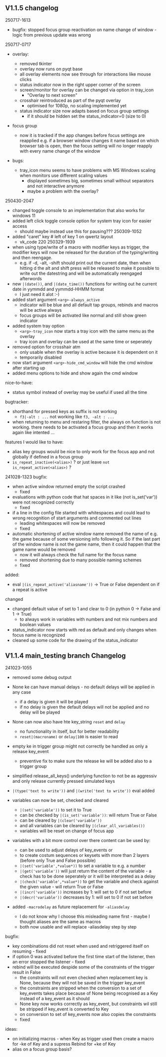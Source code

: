 ## V1.1.5 changelog

250717-1613

- bugfix: stopped focus group reactivation on name change of window - logic from previous update was wrong

250717-0717

- overlay:
  - removed tkinter
  - overlay now runs on pyqt base
  - all overlay elements now see through for interactions like mouse clicks
  - status indicator now in the right upper corner of the screen
  - screen/monitor for overlay can be changed via option in tray_icon
    - "Overlay to next screen"
  - crosshair reintroduced as part of the pyqt overlay
    - optimised for 1080p, no scaling implemented yet
  - status indicator size now adapts based on focus group settings
    - if it should be hidden set the status_indicator=0 (size to 0)


- focus group
  - now it is tracked if the app changes before focus settings are reapplied
    e.g. if a browser window changes it name based on which browser tab is open, then the focus setting will no longer reapply with every name change of the window 

- bugs:
  - tray_icon menu seems to have problems with MS Windows scaling when monitors use different scaling values
    - displayed sometimes big, sometimes small without separators and not interactive anymore
    - maybe a problem with the overlay?




250430-2047
- changed toggle console to an implementation that also works for windows 11
- added left click toggle console option for system tray icon for easier access
  - should maybe instead use this for pausing???
250309-1052
- added "caret" key   # left of key 1 on qwertz layout
  - vk_code 220
250329-1939
- when using type/write of a macro with modifier keys as trigger, the modifier keys will now be released for the duration of the typing/writing and then reengage.
  - e.g. if -d, -alt, -shift should print out the current date, then when hitting d the alt and shift press will be released to make it possible to write out the datestring and will be automatically reengaged afterwords
- new `|(date())`, and `|(date_time())` functions for writing out he current date in yymmdd and yymmdd-HHMM format
  - I just need it alot :-)
- added start argument `<arg>-always_active`
  - indicator will be blue and all default tap groups, rebinds and macros will be active always
  - focus groups will be activated like normal and still show green indicator
- added system tray option
  - `<arg>-tray_icon` now starts a tray icon with the same menu as the overlay
  - tray icon and overlay can be used at the same time or seperately
- removed option for crosshair atm
  - only usable when the overlay is active because it is dependent on it
  - temporarily disabled
- now start argument `<arg>-hide_cmd_window` will hide the cmd window after starting up
- added menu options to hide and show again the cmd window


nice-to-have:
- status symbol instead of overlay may be useful if used all the time


bugtracker:
- shorthand for pressed keys as suffix is not working 
  - `f3|-alt : ...` not working like `f3, -alt : ...`
- when returning to menu and restaring filter, the always on function is not working. there needs to be activated a focus group and then it works again like intented ...


features I would like to have:
- alias key groups would be nice to only work for the focus app and not globally if defined in a focus group
- `is_repeat_inactive(<alias>)` ? or just leave `not is_repeat_active(<alias>)` ?

241028-1323
bugfix:
- when active window returned empty the script crashed 
  - fixed
- evaluations with python code that hat spaces in it like (not is_set('var')) were not recognized correctly 
  - fixed
- if a line in the config file started with whitespaces and could lead to wrong recognition of start arguments and commented out lines
  - leading whitespaces will now be removed
  - fixed
- automatic shortening of active window name removed the name of e.g. the game because of some versioning info following it. So if the last part of the window name is not the game name, then it could happen that the game name would be removed
  - now it will always check the full name for the focus name 
  - removed shortening due to many possible naming schemes
  - fixed 

added:
- eval `|(is_repeat_active('aliasname'))` -> True or False dependent on if a repeat is active


changed
- changed default value of set to 1 and clear to 0 (in python 0 -> False and 1 -> True)
  - to always work in variables with numbers and not mix numbers and boolean values
- status_indicator now starts with red as default and only changes when focus name is recognized
- cleaned up some code for the drawing of the status_indicator

## V1.1.4 main_testing branch Changelog
241023-1055
- removed some debug output

- None ke can have manual delays - no default delays will be applied in any case
  - if a delay is given it will be played
  - if no delay is given the default delays will not be applied and no delay will be played
- None can now also have hte key_string `reset` and `delay`
  - no functionality in itself, but for better readability
  - `reset|(macroname)` or `delay|100` is easier to read
- empty ke in trigger group might not correctly be handled as only a release key_event
  - preventive fix to make sure the release ke will be added also to a trigger group
- simplified release_all_keys() underlying function to not be as aggressiv and only release currently pressed simulated keys
- `|(type('text to write'))` and `|(write('text to write'))` eval added
- variables can now be set, checked and cleared
  - `|(set('variable'))` to set it to True
  - can be checked by `|(is_set('variable'))`: will return True or False
  - can be cleared by `|(clear('variable'))`
  - and all variables can be cleared by `|(clear_all_variables())`
  - variables will be reset on change of focus app
- variables with a bit more control over there content can be used by:
  - can be used to adjust delays of key_events or 
  - to create costum sequences or keysets with more than 2 layers (before only True and False possible)
  - `|(set('variable',*value*))` to set a variable to e.g. a number
  - `|(get('variable'))` will just return the content of the variable - a check has to be done seperately or it will be interpreted as a delay
  - `|(check('variable',*value*))` to get the variable and check against the given value - will return True or False
  - `|(incr('variable'))` increases by 1: will set to 0 if not set before
  - `|(decr('variable'))` decreases by 1: will set to 0 if not set before
- added `-macrodelay` as future replacement for `-aliasdelay`
  - I do not know why I choose this misleading name first - maybe I thought aliases are the same as macros
  - both now usable and will replace -aliasdelay step by step

bugfix:
- key combinations did not reset when used and retriggered itself on resuming - fixed
- if option 0 was activated before the first time start of the listener, then an error stopped the listener - fixed
- rebind will be executed despide some of the constraints of the trigger result in False 
  - the constraints will not even checked when replacement key is None, because they will not be saved in the trigger key_event
  - the constraints are stripped when the conversion to a set of key_events takes place because of None being recognised as a Key instead of a key_event as it should
  - None key now works correctly as key_event, but constraints wil still be stripped if key_event is converted to Key 
  - on conversion to set of key_events now also copies the constraints 
  - fixed

ideas:
- on initializing macros - when Key as trigger used then create a macro for -ke of Key and a supress Rebind for +ke of Key
- alias on a focus group basis?